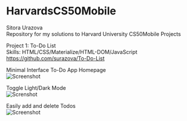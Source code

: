 # HarvardsCS50Mobile

Sitora Urazova </br>
Repository for my solutions to Harvard University CS50Mobile Projects </br>

Project 1: To-Do List </br>
Skills: HTML/CSS/Materialize/HTML-DOM/JavaScript </br>
https://github.com/surazova/To-Do-List </br>

Minimal Interface To-Do App Homepage </br>
![Screenshot](https://i.postimg.cc/Jz66362r/Screen-Shot-2019-02-16-at-1-40-10-PM.png)

Toggle Light/Dark Mode </br>
![Screnshot](https://i.postimg.cc/kMQTYXph/Screen-Shot-2019-02-16-at-1-40-19-PM.png)

Easily add and delete Todos </br>
![Screenshot](https://i.postimg.cc/Hn93rBMC/Screen-Shot-2019-02-16-at-1-40-36-PM.png)
